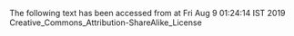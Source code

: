 The following text has been accessed from at Fri Aug 9 01:24:14 IST 2019
Creative_Commons_Attribution-ShareAlike_License
